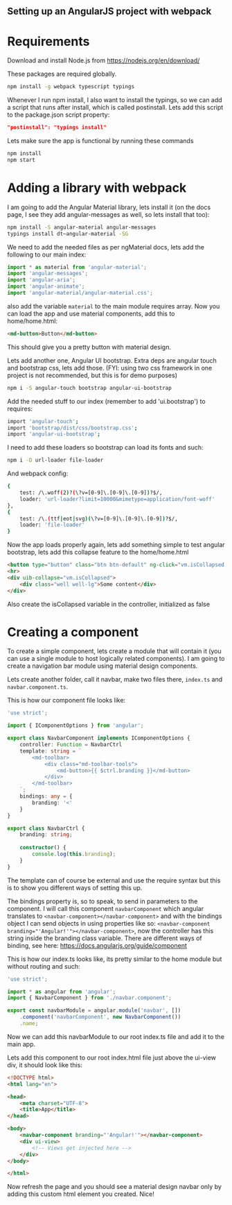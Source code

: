 ## Setting up an AngularJS project with webpack

# Requirements

Download and install Node.js from https://nodejs.org/en/download/

These packages are required globally.
```sh
npm install -g webpack typescript typings
```

Whenever I run npm install, I also want to install the typings, so
we can add a script that runs after install, which is called postinstall.
Lets add this script to the package.json script property:
```json
"postinstall": "typings install"
```

Lets make sure the app is functional by running these commands
```sh
npm install
npm start
```

# Adding a library with webpack

I am going to add the Angular Material library, lets install it (on the docs page, I 
see they add angular-messages as well, so lets install that too):
```sh
npm install -S angular-material angular-messages
typings install dt~angular-material -SG
```

We need to add the needed files as per ngMaterial docs, lets add the following to our main index:
```typescript
import * as material from 'angular-material';
import 'angular-messages';
import 'angular-aria';
import 'angular-animate';
import 'angular-material/angular-material.css';
```

also add the variable `material` to the main module requires array. Now you can load the app
and use material components, add this to home/home.html:

```html
<md-button>Button</md-button>
```

This should give you a pretty button with material design.


Lets add another one, Angular UI bootstrap. Extra deps are angular touch and bootstrap css, lets add those.
(FYI: using two css framework in one project is not recommended, but this is for demo purposes)
```sh
npm i -S angular-touch bootstrap angular-ui-bootstrap
```

Add the needed stuff to our index (remember to add 'ui.bootstrap') to requires:
```sh
import 'angular-touch';
import 'bootstrap/dist/css/bootstrap.css';
import 'angular-ui-bootstrap';
```

I need to add these loaders so bootstrap can load its fonts and such:
```sh
npm i -D url-loader file-loader
```

And webpack config:
```sh
{
    test: /\.woff(2)?(\?v=[0-9]\.[0-9]\.[0-9])?$/,
    loader: 'url-loader?limit=10000&mimetype=application/font-woff'
},
{
    test: /\.(ttf|eot|svg)(\?v=[0-9]\.[0-9]\.[0-9])?$/,
    loader: 'file-loader'
}
```

Now the app loads properly again, lets add something simple to test angular bootstrap, lets add this collapse feature to the home/home.html
```html
<button type="button" class="btn btn-default" ng-click="vm.isCollapsed = !vm.isCollapsed">Toggle collapse</button>
<hr>
<div uib-collapse="vm.isCollapsed">
    <div class="well well-lg">Some content</div>
</div>
```

Also create the isCollapsed variable in the controller, initialized as false

# Creating a component

To create a simple component, lets create a module that will contain it (you can use a single module to host 
logically related components). I am going to create a navigation bar module using material design components.

Lets create another folder, call it navbar, make two files there, `index.ts` and `navbar.component.ts`.

This is how our component file looks like:

```typescript
'use strict';

import { IComponentOptions } from 'angular';

export class NavbarComponent implements IComponentOptions {
    controller: Function = NavbarCtrl
    template: string = `
        <md-toolbar>
            <div class="md-toolbar-tools">
                <md-button>{{ $ctrl.branding }}</md-button>
            </div>
        </md-toolbar>
    `;
    bindings: any = {
        branding: '<'
    }
}

export class NavbarCtrl {
    branding: string;
    
    constructor() {
        console.log(this.branding);
    }
}
```

The template can of course be external and use the require syntax but this is to show you
different ways of setting this up. 

The bindings property is, so to speak, to send in parameters to the component. I will call
this component `navbarComponent` which angular translates to `<navbar-component></navbar-component>`
and with the bindings object I can send objects in using properties like so: `<navbar-component branding="'Angular!'"></navbar-component>`,
now the controller has this string inside the branding class variable. There are different ways of binding,
see here: https://docs.angularjs.org/guide/component

This is how our index.ts looks like, its pretty similar to the home module but without routing and such:

```typescript
'use strict';

import * as angular from 'angular';
import { NavbarComponent } from './navbar.component';

export const navbarModule = angular.module('navbar', [])
    .component('navbarComponent', new NavbarComponent())
    .name;
```

Now we can add this navbarModule to our root index.ts file and add it to the main app.

Lets add this component to our root index.html file just above the ui-view div, it should look like this:

```html
<!DOCTYPE html>
<html lang="en">

<head>
    <meta charset="UTF-8">
    <title>App</title>
</head>

<body>
    <navbar-component branding="'Angular!'"></navbar-component>
    <div ui-view>
        <!-- Views get injected here -->
    </div>
</body>

</html>
```

Now refresh the page and you should see a material design navbar only by adding this custom 
html element you created. Nice!